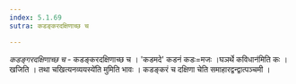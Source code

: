 ```yaml
---
index: 5.1.69
sutra: कडङ्करदक्षिणाच्छ च

---
```

_कडङ्गरदक्षिणाच्छ च_ - कडङ्करदक्षिणाच्छ च । 'कडमदे' कडनं कडः=मजः ।घञर्थे कविधान॑मिति कः । खजिति । तथा चखित्यनव्ययस्ये॑ति मुमिति भावः । कडङ्करं च दक्षिणा चेति समाहारद्वन्द्वात्पञ्चमी । 